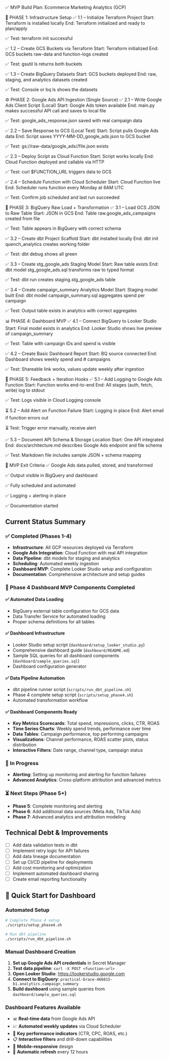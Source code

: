 ✅ MVP Build Plan: Ecommerce Marketing Analytics (GCP)

🧱 PHASE 1: Infrastructure Setup
✅ 1.1 – Initialize Terraform Project
Start: Terraform is installed locally
End: Terraform initialized and ready to plan/apply

✅ Test: terraform init successful

✅ 1.2 – Create GCS Buckets via Terraform
Start: Terraform initialized
End: GCS buckets raw-data and function-logs created

✅ Test: gsutil ls returns both buckets

✅ 1.3 – Create BigQuery Datasets
Start: GCS buckets deployed
End: raw, staging, and analytics datasets created

✅ Test: Console or bq ls shows the datasets

⚙️ PHASE 2: Google Ads API Ingestion (Single Source)
✅ 2.1 – Write Google Ads Client Script (Local)
Start: Google Ads token available
End: main.py makes successful API call and saves to local file

✅ Test: google_ads_response.json saved with real campaign data

✅ 2.2 – Save Response to GCS (Local Test)
Start: Script pulls Google Ads data
End: Script saves YYYY-MM-DD_google_ads.json to GCS bucket

✅ Test: gs://raw-data/google_ads/<date>/file.json exists

✅ 2.3 – Deploy Script as Cloud Function
Start: Script works locally
End: Cloud Function deployed and callable via HTTP

✅ Test: curl $FUNCTION_URL triggers data to GCS

✅ 2.4 – Schedule Function with Cloud Scheduler
Start: Cloud Function live
End: Scheduler runs function every Monday at 6AM UTC

✅ Test: Confirm job scheduled and last run succeeded

🧪 PHASE 3: BigQuery Raw Load + Transformation
✅ 3.1 – Load GCS JSON to Raw Table
Start: JSON in GCS
End: Table raw.google_ads_campaigns created from file

✅ Test: Table appears in BigQuery with correct schema

✅ 3.2 – Create dbt Project Scaffold
Start: dbt installed locally
End: dbt init quench_analytics creates working folder

✅ Test: dbt debug shows all green

✅ 3.3 – Create stg_google_ads Staging Model
Start: Raw table exists
End: dbt model stg_google_ads.sql transforms raw to typed format

✅ Test: dbt run creates staging.stg_google_ads table

✅ 3.4 – Create campaign_summary Analytics Model
Start: Staging model built
End: dbt model campaign_summary.sql aggregates spend per campaign

✅ Test: Output table exists in analytics with correct aggregates

📊 PHASE 4: Dashboard MVP
✅ 4.1 – Connect BigQuery to Looker Studio
Start: Final model exists in analytics
End: Looker Studio shows live preview of campaign_summary

✅ Test: Table with campaign IDs and spend is visible

✅ 4.2 – Create Basic Dashboard Report
Start: BQ source connected
End: Dashboard shows weekly spend and # campaigns

✅ Test: Shareable link works, values update weekly after ingestion

📣 PHASE 5: Feedback + Iteration Hooks
✅ 5.1 – Add Logging to Google Ads Function
Start: Function works end-to-end
End: All stages (auth, fetch, write) log to stdout

✅ Test: Logs visible in Cloud Logging console

⏳ 5.2 – Add Alert on Function Failure
Start: Logging in place
End: Alert email if function errors out

⏳ Test: Trigger error manually, receive alert

✅ 5.3 – Document API Schema & Storage Location
Start: One API integrated
End: docs/architecture.md describes Google Ads endpoint and file schema

✅ Test: Markdown file includes sample JSON + schema mapping

📌 MVP Exit Criteria
✅ Google Ads data pulled, stored, and transformed

✅ Output visible in BigQuery and dashboard

✅ Fully scheduled and automated

✅ Logging + alerting in place

✅ Documentation started

## Current Status Summary

### ✅ Completed (Phases 1-4)
- **Infrastructure**: All GCP resources deployed via Terraform
- **Google Ads Integration**: Cloud Function with real API integration
- **Data Pipeline**: dbt models for staging and analytics
- **Scheduling**: Automated weekly ingestion
- **Dashboard MVP**: Complete Looker Studio setup and configuration
- **Documentation**: Comprehensive architecture and setup guides

### 🎯 Phase 4 Dashboard MVP Components Completed

#### ✅ Automated Data Loading
- BigQuery external table configuration for GCS data
- Data Transfer Service for automated loading
- Proper schema definitions for all tables

#### ✅ Dashboard Infrastructure
- Looker Studio setup script (`dashboard/setup_looker_studio.py`)
- Comprehensive dashboard guide (`dashboard/README.md`)
- Sample SQL queries for all dashboard components (`dashboard/sample_queries.sql`)
- Dashboard configuration generator

#### ✅ Data Pipeline Automation
- dbt pipeline runner script (`scripts/run_dbt_pipeline.sh`)
- Phase 4 complete setup script (`scripts/setup_phase4.sh`)
- Automated transformation workflow

#### ✅ Dashboard Components Ready
- **Key Metrics Scorecards**: Total spend, impressions, clicks, CTR, ROAS
- **Time Series Charts**: Weekly spend trends, performance over time
- **Data Tables**: Campaign performance, top performing campaigns
- **Visualizations**: Channel performance, ROAS scatter plots, status distribution
- **Interactive Filters**: Date range, channel type, campaign status

### 🔄 In Progress
- **Alerting**: Setting up monitoring and alerting for function failures
- **Advanced Analytics**: Cross-platform attribution and advanced metrics

### ⏳ Next Steps (Phase 5+)
- **Phase 5**: Complete monitoring and alerting
- **Phase 6**: Add additional data sources (Meta Ads, TikTok Ads)
- **Phase 7**: Advanced analytics and attribution modeling

## Technical Debt & Improvements
- [ ] Add data validation tests in dbt
- [ ] Implement retry logic for API failures
- [ ] Add data lineage documentation
- [ ] Set up CI/CD pipeline for deployments
- [ ] Add cost monitoring and optimization
- [ ] Implement automated dashboard sharing
- [ ] Create email reporting functionality

## 🚀 Quick Start for Dashboard

### Automated Setup
```bash
# Complete Phase 4 setup
./scripts/setup_phase4.sh

# Run dbt pipeline
./scripts/run_dbt_pipeline.sh
```

### Manual Dashboard Creation
1. **Set up Google Ads API credentials** in Secret Manager
2. **Test data pipeline**: `curl -X POST <function-url>`
3. **Open Looker Studio**: https://lookerstudio.google.com
4. **Connect to BigQuery**: `practical-brace-466015-b1.analytics.campaign_summary`
5. **Build dashboard** using sample queries from `dashboard/sample_queries.sql`

### Dashboard Features Available
- 📊 **Real-time data** from Google Ads API
- 📈 **Automated weekly updates** via Cloud Scheduler
- 🎯 **Key performance indicators** (CTR, CPC, ROAS, etc.)
- 📋 **Interactive filters** and drill-down capabilities
- 📱 **Mobile-responsive** design
- 🔄 **Automatic refresh** every 12 hours